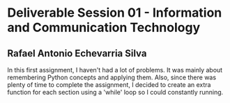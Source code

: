 # Deliverable Session 01 - Information and Communication Technology

## Rafael Antonio Echevarria Silva

In this first assignment, I haven't had a lot of problems. It was mainly about remembering Python concepts and applying them. Also, since there was plenty of time to complete the assignment, I decided to create an extra function for each section using a 'while' loop so I could constantly running.
